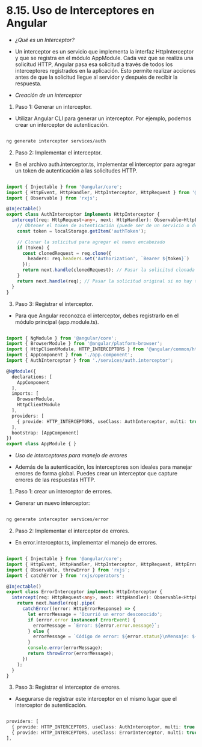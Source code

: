 # 8.15. Uso de Interceptores en Angular

- *¿Qué es un Interceptor?*

- Un interceptor es un servicio que implementa la interfaz HttpInterceptor y que se registra en el módulo AppModule. Cada vez que se realiza una solicitud HTTP, Angular pasa esa solicitud a través de todos los interceptores registrados en la aplicación. Esto permite realizar acciones antes de que la solicitud llegue al servidor y después de recibir la respuesta.

- *Creación de un interceptor*

1. Paso 1: Generar un interceptor.

- Utilizar Angular CLI para generar un interceptor. Por ejemplo, podemos crear un interceptor de autenticación.

```bash

ng generate interceptor services/auth
```

2. Paso 2: Implementar el interceptor.

- En el archivo auth.interceptor.ts, implementar el interceptor para agregar un token de autenticación a las solicitudes HTTP.

```typescript

import { Injectable } from '@angular/core';
import { HttpEvent, HttpHandler, HttpInterceptor, HttpRequest } from '@angular/common/http';
import { Observable } from 'rxjs';

@Injectable()
export class AuthInterceptor implements HttpInterceptor {
  intercept(req: HttpRequest<any>, next: HttpHandler): Observable<HttpEvent<any>> {
    // Obtener el token de autenticación (puede ser de un servicio o del almacenamiento local)
    const token = localStorage.getItem('authToken');

    // Clonar la solicitud para agregar el nuevo encabezado
    if (token) {
      const clonedRequest = req.clone({
        headers: req.headers.set('Authorization', `Bearer ${token}`)
      });
      return next.handle(clonedRequest); // Pasar la solicitud clonada al siguiente manejador
    }
    return next.handle(req); // Pasar la solicitud original si no hay token
  }
}
```

3. Paso 3: Registrar el interceptor.

- Para que Angular reconozca el interceptor, debes registrarlo en el módulo principal (app.module.ts).

```typescript

import { NgModule } from '@angular/core';
import { BrowserModule } from '@angular/platform-browser';
import { HttpClientModule, HTTP_INTERCEPTORS } from '@angular/common/http';
import { AppComponent } from './app.component';
import { AuthInterceptor } from './services/auth.interceptor';

@NgModule({
  declarations: [
    AppComponent
  ],
  imports: [
    BrowserModule,
    HttpClientModule
  ],
  providers: [
    { provide: HTTP_INTERCEPTORS, useClass: AuthInterceptor, multi: true } // Registrar el interceptor
  ],
  bootstrap: [AppComponent]
})
export class AppModule { }
```

- *Uso de interceptores para manejo de errores*

- Además de la autenticación, los interceptores son ideales para manejar errores de forma global. Puedes crear un interceptor que capture errores de las respuestas HTTP.

1. Paso 1: crear un interceptor de errores.

- Generar un nuevo interceptor:

```bash

ng generate interceptor services/error
```

2. Paso 2: Implementar el interceptor de errores.

- En error.interceptor.ts, implementar el manejo de errores.

```typescript

import { Injectable } from '@angular/core';
import { HttpEvent, HttpHandler, HttpInterceptor, HttpRequest, HttpErrorResponse } from '@angular/common/http';
import { Observable, throwError } from 'rxjs';
import { catchError } from 'rxjs/operators';

@Injectable()
export class ErrorInterceptor implements HttpInterceptor {
  intercept(req: HttpRequest<any>, next: HttpHandler): Observable<HttpEvent<any>> {
    return next.handle(req).pipe(
      catchError((error: HttpErrorResponse) => {
        let errorMessage = 'Ocurrió un error desconocido';
        if (error.error instanceof ErrorEvent) {
          errorMessage = `Error: ${error.error.message}`;
        } else {
          errorMessage = `Código de error: ${error.status}\nMensaje: ${error.message}`;
        }
        console.error(errorMessage);
        return throwError(errorMessage);
      })
    );
  }
}
```

3. Paso 3: Registrar el interceptor de errores.

- Asegurarse de registrar este interceptor en el mismo lugar que el interceptor de autenticación.

```typescript

providers: [
  { provide: HTTP_INTERCEPTORS, useClass: AuthInterceptor, multi: true },
  { provide: HTTP_INTERCEPTORS, useClass: ErrorInterceptor, multi: true }
],
```

